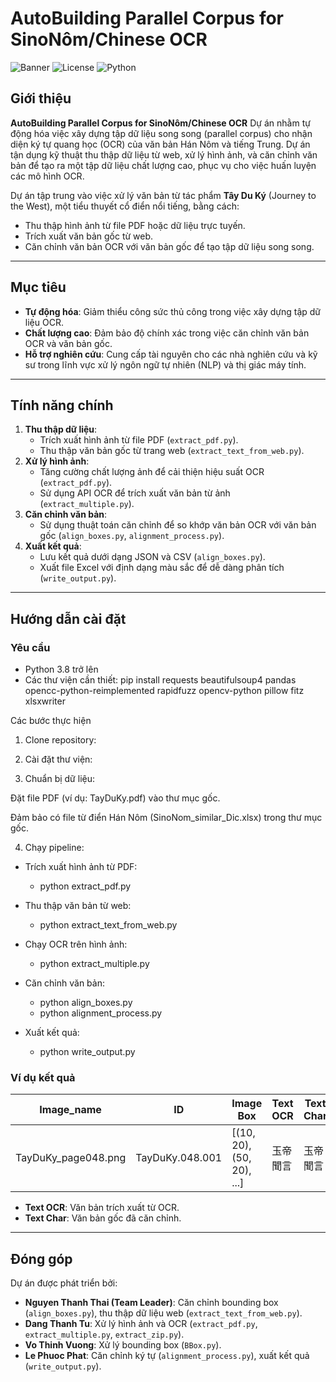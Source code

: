 # AutoBuilding Parallel Corpus for SinoNôm/Chinese OCR

![Banner](https://img.shields.io/badge/Project-AutoBuilding_Parallel_Corpus-blueviolet) ![License](https://img.shields.io/badge/License-MIT-green) ![Python](https://img.shields.io/badge/Python-3.8+-yellow)

## Giới thiệu

**AutoBuilding Parallel Corpus for SinoNôm/Chinese OCR** 
Dự án nhằm tự động hóa việc xây dựng tập dữ liệu song song (parallel corpus) cho nhận diện ký tự quang học (OCR) của văn bản Hán Nôm và tiếng Trung. Dự án tận dụng kỹ thuật thu thập dữ liệu từ web, xử lý hình ảnh, và căn chỉnh văn bản để tạo ra một tập dữ liệu chất lượng cao, phục vụ cho việc huấn luyện các mô hình OCR.

Dự án tập trung vào việc xử lý văn bản từ tác phẩm **Tây Du Ký** (Journey to the West), một tiểu thuyết cổ điển nổi tiếng, bằng cách:
- Thu thập hình ảnh từ file PDF hoặc dữ liệu trực tuyến.
- Trích xuất văn bản gốc từ web.
- Căn chỉnh văn bản OCR với văn bản gốc để tạo tập dữ liệu song song.

---

## Mục tiêu

- **Tự động hóa**: Giảm thiểu công sức thủ công trong việc xây dựng tập dữ liệu OCR.
- **Chất lượng cao**: Đảm bảo độ chính xác trong việc căn chỉnh văn bản OCR và văn bản gốc.
- **Hỗ trợ nghiên cứu**: Cung cấp tài nguyên cho các nhà nghiên cứu và kỹ sư trong lĩnh vực xử lý ngôn ngữ tự nhiên (NLP) và thị giác máy tính.

---

## Tính năng chính

1. **Thu thập dữ liệu**:
   - Trích xuất hình ảnh từ file PDF (`extract_pdf.py`).
   - Thu thập văn bản gốc từ trang web (`extract_text_from_web.py`).
2. **Xử lý hình ảnh**:
   - Tăng cường chất lượng ảnh để cải thiện hiệu suất OCR (`extract_pdf.py`).
   - Sử dụng API OCR để trích xuất văn bản từ ảnh (`extract_multiple.py`).
3. **Căn chỉnh văn bản**:
   - Sử dụng thuật toán căn chỉnh để so khớp văn bản OCR với văn bản gốc (`align_boxes.py`, `alignment_process.py`).
4. **Xuất kết quả**:
   - Lưu kết quả dưới dạng JSON và CSV (`align_boxes.py`).
   - Xuất file Excel với định dạng màu sắc để dễ dàng phân tích (`write_output.py`).

---

## Hướng dẫn cài đặt

### Yêu cầu
- Python 3.8 trở lên
- Các thư viện cần thiết:
  pip install requests beautifulsoup4 pandas opencc-python-reimplemented rapidfuzz opencv-python pillow fitz xlsxwriter



Các bước thực hiện
1. Clone repository:


2. Cài đặt thư viện:

3. Chuẩn bị dữ liệu:

Đặt file PDF (ví dụ: TayDuKy.pdf) vào thư mục gốc.

Đảm bảo có file từ điển Hán Nôm (SinoNom_similar_Dic.xlsx) trong thư mục gốc.

4. Chạy pipeline:

- Trích xuất hình ảnh từ PDF:
  + python extract_pdf.py

- Thu thập văn bản từ web:
  + python extract_text_from_web.py

- Chạy OCR trên hình ảnh:
  + python extract_multiple.py

- Căn chỉnh văn bản:
   + python align_boxes.py
   + python alignment_process.py

- Xuất kết quả: 
   + python write_output.py





### Ví dụ kết quả

| Image_name          | ID              | Image Box                  | Text OCR | Text Char |
|---------------------|------------------|-----------------------------|----------|-----------|
| TayDuKy_page048.png | TayDuKy.048.001  | [(10, 20), (50, 20), ...]   | 玉帝聞言     | 玉帝聞言      |

- **Text OCR**: Văn bản trích xuất từ OCR.  
- **Text Char**: Văn bản gốc đã căn chỉnh.

---

## Đóng góp

Dự án được phát triển bởi:

- **Nguyen Thanh Thai (Team Leader)**: Căn chỉnh bounding box (`align_boxes.py`), thu thập dữ liệu web (`extract_text_from_web.py`).
- **Dang Thanh Tu**: Xử lý hình ảnh và OCR (`extract_pdf.py`, `extract_multiple.py`, `extract_zip.py`).
- **Vo Thinh Vuong**: Xử lý bounding box (`BBox.py`).
- **Le Phuoc Phat**: Căn chỉnh ký tự (`alignment_process.py`), xuất kết quả (`write_output.py`).
